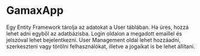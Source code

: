 # GamaxApp
Egy Entity Framework tárolja az adatokat a User táblában. Ha üres, hozzá lehet adni egyből az adatbázisba.
Login oldalon a megadott emaillel és jelszóval lehet bejelentkezni.
User Management  oldal lehet hozzáadni, szerkeszteni vagy törölni felhasználókat, illetve a jogaikat is be lehet állítani.
